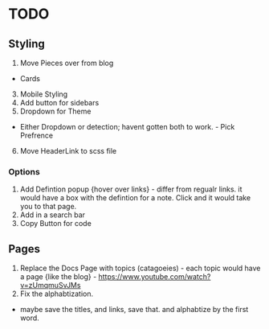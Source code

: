# TODO 
## Styling
1. Move Pieces over from blog
  - Cards
3. Mobile Styling
4. Add button for sidebars
5. Dropdown for Theme
- Either Dropdown or detection; havent gotten both to work. - Pick Prefrence
6. Move HeaderLink to scss file

### Options
1. Add Defintion popup {hover over links} - differ from regualr links. it would have a box with the defintion for a note. Click and it would take you to that page.
2. Add in a search bar
3. Copy Button for code


## Pages
1. Replace the Docs Page with topics (catagoeies) - each topic would have a page {like the blog} - https://www.youtube.com/watch?v=zUmqmuSvJMs
2. Fix the alphabtization. 
- maybe save the titles, and links, save that. and alphabtize by the first word. 
